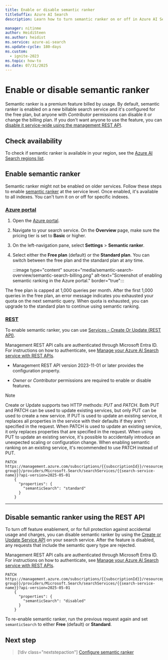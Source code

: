 ```yaml
---
title: Enable or disable semantic ranker
titleSuffix: Azure AI Search
description: Learn how to turn semantic ranker on or off in Azure AI Search, and how to prevent others from enabling it.

manager: nitinme
author: HeidiSteen
ms.author: heidist
ms.service: azure-ai-search
ms.update-cycle: 180-days
ms.custom:
  - ignite-2023
ms.topic: how-to
ms.date: 07/31/2025
---
```


# Enable or disable semantic ranker

Semantic ranker is a premium feature billed by usage. By default, semantic ranker is enabled on a new billable search service and it's configured for the free plan, but anyone with *Contributor* permissions can disable it or change the billing plan. If you don't want anyone to use the feature, you can [disable it service-wide using the management REST API](#disable-semantic-ranker-using-the-rest-api).

## Check availability

To check if semantic ranker is available in your region, see the [Azure AI Search regions list](search-region-support.md).

## Enable semantic ranker

Semantic ranker might not be enabled on older services. Follow these steps to enable [semantic ranker](semantic-search-overview.md) at the service level. Once enabled, it's available to all indexes. You can't turn it on or off for specific indexes.

### [**Azure portal**](#tab/enable-portal)

1. Open the [Azure portal](https://portal.azure.com).

1. Navigate to your search service. On the **Overview** page, make sure the pricing tier is set to **Basic** or higher.

1. On the left-navigation pane, select **Settings** > **Semantic ranker**.

1. Select either the **Free plan** (default) or the **Standard plan**. You can switch between the free plan and the standard plan at any time.

   :::image type="content" source="media/semantic-search-overview/semantic-search-billing.png" alt-text="Screenshot of enabling semantic ranking in the Azure portal." border="true":::

The free plan is capped at 1,000 queries per month. After the first 1,000 queries in the free plan, an error message indicates you exhausted your quota on the next semantic query. When quota is exhausted, you can upgrade to the standard plan to continue using semantic ranking.

### [**REST**](#tab/enable-rest)

To enable semantic ranker, you can use [Services - Create Or Update (REST API)](/rest/api/searchmanagement/services/create-or-update?view=rest-searchmanagement-2025-05-01&tabs=HTTP#searchsemanticsearch).

Management REST API calls are authenticated through Microsoft Entra ID. For instructions on how to authenticate, see [Manage your Azure AI Search service with REST APIs](search-manage-rest.md).

* Management REST API version 2023-11-01 or later provides the configuration property.

* *Owner* or *Contributor* permissions are required to enable or disable features.

> [!NOTE]
> Create or Update supports two HTTP methods: *PUT* and *PATCH*. Both PUT and PATCH can be used to update existing services, but only PUT can be used to create a new service. If PUT is used to update an existing service, it replaces all properties in the service with their defaults if they aren't specified in the request. When PATCH is used to update an existing service, it only replaces properties that are specified in the request. When using PUT to update an existing service, it's possible to accidentally introduce an unexpected scaling or configuration change. When enabling semantic ranking on an existing service, it's recommended to use PATCH instead of PUT.

```http
PATCH https://management.azure.com/subscriptions/{{subscriptionId}}/resourcegroups/{{resource-group}}/providers/Microsoft.Search/searchServices/{{search-service-name}}?api-version=2025-05-01
    {
      "properties": {
        "semanticSearch": "standard"
      }
    }
```

---

## Disable semantic ranker using the REST API

To turn off feature enablement, or for full protection against accidental usage and charges, you can disable semantic ranker by using the [Create or Update Service API](/rest/api/searchmanagement/services/create-or-update#searchsemanticsearch) on your search service. After the feature is disabled, any requests that include the semantic query type are rejected.

Management REST API calls are authenticated through Microsoft Entra ID. For instructions on how to authenticate, see [Manage your Azure AI Search service with REST APIs](search-manage-rest.md).

```http
PATCH https://management.azure.com/subscriptions/{{subscriptionId}}/resourcegroups/{{resource-group}}/providers/Microsoft.Search/searchServices/{{search-service-name}}?api-version=2025-05-01
    {
      "properties": {
        "semanticSearch": "disabled"
      }
    }
```

To re-enable semantic ranker, run the previous request again and set `semanticSearch` to either **Free** (default) or **Standard**.

## Next step

> [!div class="nextstepaction"]
> [Configure semantic ranker](semantic-how-to-configure.md)
